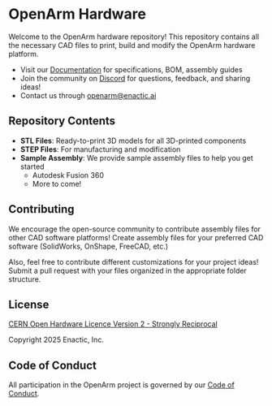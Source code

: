 # OpenArm Hardware

Welcome to the OpenArm hardware repository! This repository contains all the necessary CAD files to print, build and modify the OpenArm hardware platform.

- Visit our [Documentation](https://docs.openarm.dev/hardware/) for specifications, BOM, assembly guides
- Join the community on [Discord](https://discord.gg/tpnKxHuJY3) for questions, feedback, and sharing ideas!
- Contact us through <openarm@enactic.ai>

## Repository Contents

- **STL Files**: Ready-to-print 3D models for all 3D-printed components
- **STEP Files**: For manufacturing and modification
- **Sample Assembly**: We provide sample assembly files to help you get started
  - Autodesk Fusion 360
  - More to come!

## Contributing

We encourage the open-source community to contribute assembly files for other CAD software platforms! Create assembly files for your preferred CAD software (SolidWorks, OnShape, FreeCAD, etc.)

Also, feel free to contribute different customizations for your project ideas!
Submit a pull request with your files organized in the appropriate folder structure.

## License

[CERN Open Hardware Licence Version 2 - Strongly Reciprocal](LICENSE.txt)

Copyright 2025 Enactic, Inc.

## Code of Conduct

All participation in the OpenArm project is governed by our [Code of Conduct](CODE_OF_CONDUCT.md).
